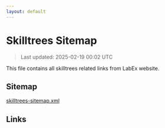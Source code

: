 ```yaml
---
layout: default
---
```


# Skilltrees Sitemap

> Last updated: 2025-02-19 00:02 UTC

This file contains all skilltrees related links from LabEx website.

## Sitemap

[skilltrees-sitemap.xml](https://labex.io/skilltrees-sitemap.xml)

## Links

